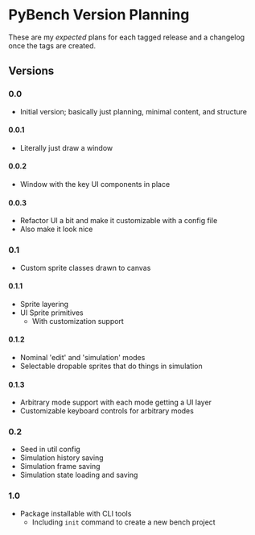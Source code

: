 PyBench Version Planning
========================

These are my _expected_ plans for each tagged release and a changelog once the
tags are created.

Versions
--------

### 0.0

  + Initial version; basically just planning, minimal content, and structure

#### 0.0.1

  + Literally just draw a window

#### 0.0.2

  + Window with the key UI components in place

#### 0.0.3

  + Refactor UI a bit and make it customizable with a config file
  + Also make it look nice

### 0.1

  + Custom sprite classes drawn to canvas

#### 0.1.1

  + Sprite layering
  + UI Sprite primitives
    + With customization support

#### 0.1.2

  + Nominal 'edit' and 'simulation' modes
  + Selectable dropable sprites that do things in simulation

#### 0.1.3

  + Arbitrary mode support with each mode getting a UI layer
  + Customizable keyboard controls for arbitrary modes

### 0.2

  + Seed in util config
  + Simulation history saving
  + Simulation frame saving
  + Simulation state loading and saving

### 1.0

  + Package installable with CLI tools
    + Including `init` command to create a new bench project
